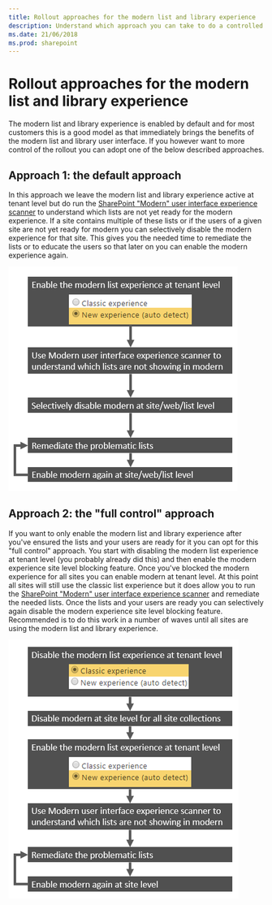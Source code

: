 ```yaml
---
title: Rollout approaches for the modern list and library experience 
description: Understand which approach you can take to do a controlled rollout of the modern list and library user interface
ms.date: 21/06/2018
ms.prod: sharepoint
---
```


# Rollout approaches for the modern list and library experience

The modern list and library experience is enabled by default and for most customers this is a good model as that immediately brings the benefits of the modern list and library user interface. If you however want to more control of the rollout you can adopt one of the below described approaches.

## Approach 1: the default approach

In this approach we leave the modern list and library experience active at tenant level but do run the [SharePoint "Modern" user interface experience scanner](https://github.com/SharePoint/PnP-Tools/tree/master/Solutions/SharePoint.UIExperience.Scanner) to understand which lists are not yet ready for the modern experience. If a site contains multiple of these lists or if the users of a given site are not yet ready for modern you can selectively disable the modern experience for that site. This gives you the needed time to remediate the lists or to educate the users so that later on you can enable the modern experience again.

![The default approach](media/modernize/modernuirollout_1.png)

## Approach 2: the "full control" approach

If you want to only enable the modern list and library experience after you've ensured the lists and your users are ready for it you can opt for this "full control" approach. You start with disabling the modern list experience at tenant level (you probably already did this) and then enable the modern experience site level blocking feature. Once you've blocked the modern experience for all sites you can enable modern at tenant level. At this point all sites will still use the classic list experience but it does allow you to run the [SharePoint "Modern" user interface experience scanner](https://github.com/SharePoint/PnP-Tools/tree/master/Solutions/SharePoint.UIExperience.Scanner) and remediate the needed lists. Once the lists and your users are ready you can selectively again disable the modern experience site level blocking feature. Recommended is to do this work in a number of waves until all sites are using the modern list and library experience.

![The full control approach](media/modernize/modernuirollout_2.png)